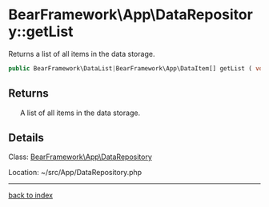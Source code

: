 # BearFramework\App\DataRepository::getList

Returns a list of all items in the data storage.

```php
public BearFramework\DataList|BearFramework\App\DataItem[] getList ( void )
```

## Returns

&nbsp;&nbsp;&nbsp;&nbsp;&nbsp;&nbsp;A list of all items in the data storage.

## Details

Class: [BearFramework\App\DataRepository](bearframework.app.datarepository.class.md)

Location: ~/src/App/DataRepository.php

---

[back to index](index.md)

